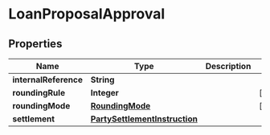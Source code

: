 # LoanProposalApproval

## Properties
Name | Type | Description | Notes
------------ | ------------- | ------------- | -------------
**internalReference** | **String** |  | 
**roundingRule** | **Integer** |  |  [optional]
**roundingMode** | [**RoundingMode**](RoundingMode.md) |  |  [optional]
**settlement** | [**PartySettlementInstruction**](PartySettlementInstruction.md) |  | 
